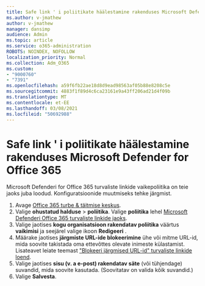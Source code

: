 ```yaml
---
title: Safe link ' i poliitikate häälestamine rakenduses Microsoft Defender for Office 365
ms.author: v-jmathew
author: v-jmathew
manager: dansimp
audience: Admin
ms.topic: article
ms.service: o365-administration
ROBOTS: NOINDEX, NOFOLLOW
localization_priority: Normal
ms.collection: Adm_O365
ms.custom:
- "9000760"
- "7391"
ms.openlocfilehash: a59f6fb22ae18d8d9ead98563af05b88e8208c5e
ms.sourcegitcommit: 4883f1f89d4c6ca23161e9a43ff206ad21d4f09b
ms.translationtype: MT
ms.contentlocale: et-EE
ms.lasthandoff: 03/08/2021
ms.locfileid: "50692988"
---
```

# <a name="set-up-safe-link-policies-in-microsoft-defender-for-office-365"></a>Safe link ' i poliitikate häälestamine rakenduses Microsoft Defender for Office 365

Microsoft Defenderi for Office 365 turvaliste linkide vaikepoliitika on teie jaoks juba loodud. Konfiguratsioonide muutmiseks tehke järgmist.

1. Avage [Office 365 turbe & täitmise keskus](https://go.microsoft.com/fwlink/p/?linkid=2077143).
2. Valige **ohustatud halduse**  >  **poliitika**. Valige **poliitika** lehel [Microsoft Defenderi Office 365 turvaliste linkide jaoks](https://go.microsoft.com/fwlink/?linkid=2101058).
3. Valige jaotises **kogu organisatsioon rakendatav poliitika** väärtus **vaikimisi** ja seejärel valige ikoon **Redigeeri** .
4. Määrake jaotises **järgmiste URL-ide blokeerimine** ühe või mitme URL-id, mida soovite takistada oma ettevõttes olevate inimeste külastamist. Lisateavet leiate teemast ["Blokeeri järgmised URL-id" turvaliste linkide loend](https://go.microsoft.com/fwlink/?linkid=2092123).
5. Valige jaotises **sisu (v. a e-post) rakendatav säte** (või tühjendage) suvandid, mida soovite kasutada. (Soovitatav on valida kõik suvandid.)
6. Valige **Salvesta**.
